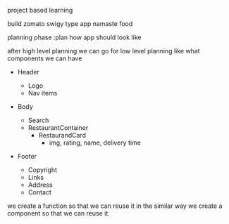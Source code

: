 project based learning

build zomato swigy type app
namaste food

planning phase :plan how app should look like

after high level planning we can go for low level planning like what components we can have

- Header
  - Logo
  - Nav items
- Body

  - Search
  - RestaurantContainer
    - RestaurandCard
      - img, rating, name, delivery time

- Footer
  - Copyright
  - Links
  - Address
  - Contact

we create a function so that we can reuse it
in the similar way we create a component so that we can reuse it.
